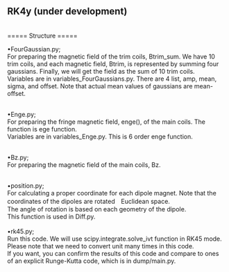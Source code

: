 ## RK4y (under development)
<br>
===== Structure ===== <br>

&bull;FourGaussian.py;<br>
For preparing the magnetic field of the trim coils, Btrim_sum. We have 10 trim coils, and each magnetic field, Btrim, is represented by summing four gaussians. Finally, we will get the field as the sum of 10 trim coils.<br>
Variables are in variables_FourGaussians.py. There are 4 list, amp, mean, sigma, and offset. Note that actual mean values of gaussians are mean-offset.<br>
<br>

&bull;Enge.py;<br>
For preparing the fringe magnetic field, enge(), of the main coils. The function is ege function.<br>
Variables are in variables_Enge.py. This is 6 order enge function.<br>
<br>

&bull;Bz.py;<br>
For preparing the magnetic field of the main coils, Bz. <br>

<br>
&bull;position.py;<br>
For calculating a proper coordinate for each dipole magnet. Note that the coordinates of the dipoles are rotated　Euclidean space.<br>
The angle of rotation is based on each geometry of the dipole.<br>
This function is used in Diff.py.<br>

<br>
&bull;rk45.py;<br>
Run this code. We will use scipy.integrate.solve_ivt function in RK45 mode. Please note that we need to convert unit many times in this code.<br>
If you want, you can confirm the results of this code and compare to ones of an explicit Runge-Kutta code, which is in dump/main.py.<br>
